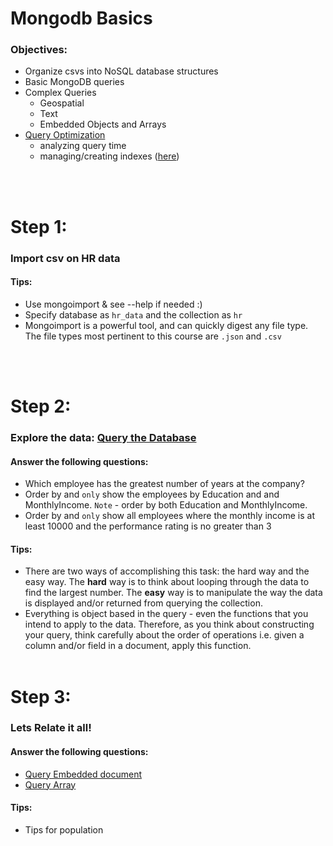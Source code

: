 # Mongodb Basics 

### Objectives:
* Organize csvs into NoSQL database structures
* Basic MongoDB queries
* Complex Queries
    * Geospatial
    * Text
    * Embedded Objects and Arrays
* [Query Optimization](https://docs.mongodb.com/manual/tutorial/analyze-query-plan/)
    * analyzing query time
    * managing/creating indexes ([here](https://docs.mongodb.com/manual/reference/method/db.collection.createIndex/))


<br><br>

# Step 1:<br>

### <strong>Import csv on HR data </strong>

#### Tips:
* Use mongoimport & see --help if needed :)
* Specify database as `hr_data` and the collection as `hr`
* Mongoimport is a powerful tool, and can quickly digest any file type. The file types most pertinent to this course are `.json` and `.csv` 


<br><br>
# Step 2:<br>

### <strong>Explore the data</strong>: [Query the Database](https://docs.mongodb.com/manual/tutorial/query-documents/)
#### Answer the following questions:
* Which employee has the greatest number of years at the company?
* Order by and `only` show the employees by Education and and MonthlyIncome. `Note` -  order by both Education and MonthlyIncome.
* Order by and `only` show all employees where the monthly income is at least 10000 and the performance rating is no greater than 3
#### Tips:
* There are two ways of accomplishing this task: the hard way and the easy way. The <strong>hard</strong> way is to think about looping through the data to find the largest number. The <strong>easy</strong> way is to manipulate the way the data is displayed and/or returned from querying the collection.
* Everything is object based in the query - even the functions that you intend to apply to the data. Therefore, as you think about constructing your query, think carefully about the order of operations i.e. given a column and/or field in a document, apply this function.
<br><br>
# Step 3:<br>

### <strong>Lets Relate it all!</strong>
#### Answer the following questions:
* [Query Embedded document](https://docs.mongodb.com/manual/tutorial/query-embedded-documents/)
* [Query Array](https://docs.mongodb.com/manual/tutorial/query-arrays/)
#### Tips:
* Tips for population